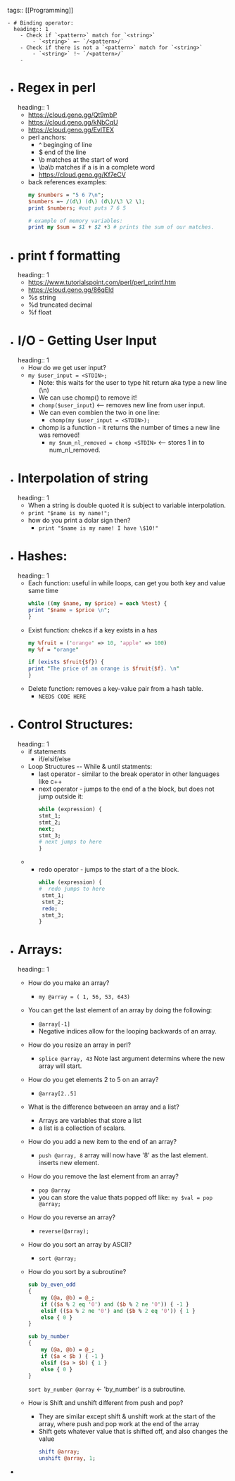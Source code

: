 tags:: [[Programming]]

	- # Binding operator:
	  heading:: 1
		- Check if `<pattern>` match for `<string>`
			- `<string>` =~ `/<pattern>/`
		- Check if there is not a `<pattern>` match for `<string>`
			- `<string>` !~ `/<pattern>/`
		-
- # Regex in perl
  heading:: 1
	- https://cloud.geno.gg/Qt9mbP
	- https://cloud.geno.gg/kNbCqU
	- https://cloud.geno.gg/EvlTEX
	- perl anchors:
		- ^ beginging of line
		- $ end of the line
		- \b matches at the start of word
		- \ba\b matches if a is in a complete word
		- https://cloud.geno.gg/Kf7eCV
	- back references examples:
	  ```perl
	  my $numbers = "5 6 7\n";
	  $numbers =~ /(d\) (d\) (d\)/\3 \2 \1;
	  print $numbers; #out puts 7 6 5
	  
	  # example of memory variables:
	  print my $sum = $1 + $2 +3 # prints the sum of our matches.
	  ```
- # print f formatting
  heading:: 1
	- https://www.tutorialspoint.com/perl/perl_printf.htm
	- https://cloud.geno.gg/86qEld
	- %s string
	- %d truncated decimal
	- %f float
- # I/O - Getting User Input
  heading:: 1
	- How do we get user input?
	- `my $user_input = <STDIN>;`
		- Note: this waits for the user to type hit return aka type a new line (\n)
		- We can use chomp() to remove it!
		- `chomp($user_input`) <-- removes new line from user input.
		- We can even combien the two in one line:
			- `chomp(my $user_input = <STDIN>);`
		- chomp is a function - it returns the number of times a new line was removed!
			- `my $num_nl_removed = chomp <STDIN>` <-- stores 1 in to num_nl_removed.
- # Interpolation of string
  heading:: 1
	- When a string is double quoted it is subject to variable interpolation.
	- `print "$name is my name!";`
	- how do you print a dolar sign then?
		- `print "$name is my name! I have \$10!"`
- # Hashes:
  heading:: 1
	- Each function: useful in while loops, can get you both key and value same time
	  ```perl
	  while ((my $name, my $price) = each %test) {
	  print "$name = $price \n";
	  }
	  ```
	- Exist function: chekcs if a key exists in a has
	  ```perl
	  my %fruit = ('orange' => 10, 'apple' => 100)
	  my %f = "orange"
	  
	  if (exists $fruit{$f}) {
	  print "The price of an orange is $fruit{$f}. \n"
	  }
	  ```
	- Delete function: removes a key-value pair from a hash table.
		- `NEEDS CODE HERE`
- # Control Structures:
  heading:: 1
	- if statements
		- if/elsif/else
	- Loop Structures -- While & until statments:
		- last operator - similar to the break operator in other languages like c++
		- next operator - jumps to the end of a the block, but does not jump outside it:
		  ```perl
		  while (expression) { 
		  stmt_1; 
		  stmt_2; 
		  next; 
		  stmt_3; 
		  # next jumps to here 
		  }
		  ```
	-
		- redo operator -  jumps to the start of a the block.
		  ```perl
		  while (expression) {
		  #  redo jumps to here
		   stmt_1;
		   stmt_2;
		   redo;
		   stmt_3;
		  }
		  ```
- # Arrays:
  heading:: 1
	- How do you make an array?
		- `my @array = ( 1, 56, 53, 643)`
	- You can get the last element of an array by doing the following:
		- `@array[-1]`
		- Negative indices allow for the looping backwards of an array.
	- How do you resize an array in perl?
		- `splice @array, 43` Note last argument determins where the new array will start.
	- How do you get elements 2 to 5 on an array?
		- `@array[2..5]`
	- What is the difference betweeen an array and a list?
		- Arrays are variables that store a list
		- a list is a collection of scalars.
	- How do you add a new item to the end of an array?
		- `push @array, 8` array will now have '8' as the last element. inserts new element.
	- How do you remove the last element from an array?
		- `pop @array`
		- you can store the value thats popped off like: `my $val = pop @array;`
	- How do you reverse an array?
		- `reverse(@array);`
	- How do you sort an array by ASCII?
		- `sort @array;`
	- How do you sort by a subroutine?
	  ```perl
	  sub by_even_odd 
	  {
	      my (@a, @b) = @_;
	      if (($a % 2 eq '0') and ($b % 2 ne '0')) { -1 }
	      elsif (($a % 2 ne '0') and ($b % 2 eq '0')) { 1 }
	      else { 0 }
	  }
	  ```
	  
	  ```perl
	  sub by_number 
	  {
	      my (@a, @b) = @_;
	      if ($a < $b ) { -1 }
	      elsif ($a > $b) { 1 }
	      else { 0 }
	  }
	  ```
	  
	  `sort by_number @array` <- 'by_number' is a subroutine.
	- How is Shift and unshift different from push and pop?
		- They are similar except shift & unshift work at the start of the array, where push and pop work at the end of the array
		- Shift gets whatever value that is shifted off, and also changes the value
		  ```perl
		  shift @array;
		  unshift @array, 1; 
		  ```
-